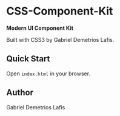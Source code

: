 # CSS-Component-Kit

**Modern UI Component Kit**

Built with CSS3 by Gabriel Demetrios Lafis.

## Quick Start
Open `index.html` in your browser.

## Author
Gabriel Demetrios Lafis
